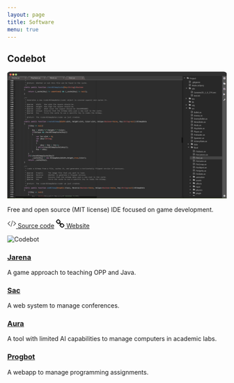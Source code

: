 ```yaml
---
layout: page
title: Software
menu: true
---
```


<div class="item">
<h2>Codebot</h2>
<p class="meta"></p>
<a href="./readmind/"><img src="/public/img/codebot.png" title="Codebot" /></a>
<p class="description">
Free and open source (MIT license) IDE focused on game development.
</p>
<p class="more">
	<span class="type extra"><a href="(https://github.com/Dovyski/Codebot"><img src="/public/img/code.png" title="Website" /> Source code</a></span>
    <span class="type extra"><a href="(https://github.com/Dovyski/Codebot"><img src="/public/img/link.png" title="Website" /> Website</a></span>
</p>
</div>

![Codebot]()

### [Jarena](https://github.com/Dovyski/Jarena)
A game approach to teaching OPP and Java.

### [Sac](https://github.com/Dovyski/Sac)
A web system to manage conferences.

### [Aura](https://github.com/Dovyski/Aura)
A tool with limited AI capabilities to manage computers in academic labs.

### [Progbot](https://github.com/Dovyski/Progbot)
A webapp to manage programming assignments.
